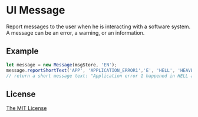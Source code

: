 # UI Message
Report messages to the user when he is interacting with a software system. 
A message can be an error, a warning, or an information. 

## Example
```javascript
let message = new Message(msgStore, 'EN');
message.reportShortText('APP', 'APPLICATION_ERROR1','E', 'HELL', 'HEAVEN');
// return a short message text: "Application error 1 happened in HELL and HEAVEN!"
```

## License
[The MIT License](http://opensource.org/licenses/MIT)